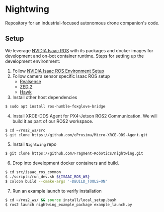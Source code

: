 # Nightwing
Repository for an industrial-focused autonomous drone companion's code.

## Setup

We leverage [NVIDIA Isaac ROS](https://nvidia-isaac-ros.github.io/index.html) with its packages and docker images for development and on-bot
container runtime. Steps for setting up the development environment:

1. Follow [NVIDIA Isaac ROS Environment Setup](https://nvidia-isaac-ros.github.io/getting_started/dev_env_setup.html)
2. Follow camera sensor specific Isaac ROS setup
    - [Realsense](https://nvidia-isaac-ros.github.io/getting_started/hardware_setup/sensors/realsense_setup.html)
    - [ZED 2](https://nvidia-isaac-ros.github.io/getting_started/hardware_setup/sensors/zed_setup.html)
    - [Hawk](https://nvidia-isaac-ros.github.io/getting_started/hardware_setup/sensors/hawk_setup.html)
3. Install other host dependencies

```bash
$ sudo apt install ros-humble-foxglove-bridge
```

4. Install XRCE-DDS Agent for PX4-Jetson ROS2 Communication. We will build it as part of our ROS2 workspace.

```bash
$ cd ~/ros2_ws/src
$ git clone https://github.com/eProsima/Micro-XRCE-DDS-Agent.git 
```
5. Install `Nightwing` repo

```bash
$ git clone https://github.com/Fragment-Robotics/nightwing.git
```

6. Drop into development docker containers and build.

```bash
$ cd src/isaac_ros_common
$ ./scripts/run_dev.sh ${ISAAC_ROS_WS}
$ colcon build --cmake-args '-DBUILD_TOOLS=ON'
```

7. Run an example launch to verify installation

```bash
$ cd ~/ros2_ws/ && source install/local_setup.bash
$ ros2 launch nightwing_example_package example_launch.py
```